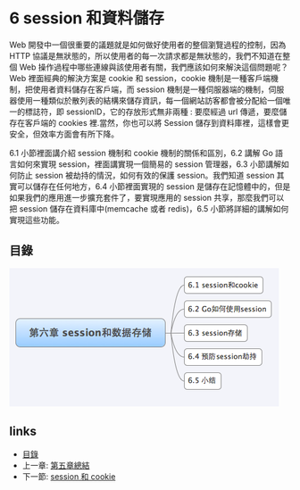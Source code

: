 # 6 session 和資料儲存
Web 開發中一個很重要的議題就是如何做好使用者的整個瀏覽過程的控制，因為 HTTP 協議是無狀態的，所以使用者的每一次請求都是無狀態的，我們不知道在整個 Web 操作過程中哪些連線與該使用者有關，我們應該如何來解決這個問題呢？Web 裡面經典的解決方案是 cookie 和 session，cookie 機制是一種客戶端機制，把使用者資料儲存在客戶端，而 session 機制是一種伺服器端的機制，伺服器使用一種類似於散列表的結構來儲存資訊，每一個網站訪客都會被分配給一個唯一的標誌符，即 sessionID，它的存放形式無非兩種 : 要麼經過 url 傳遞，要麼儲存在客戶端的 cookies 裡.當然，你也可以將 Session 儲存到資料庫裡，這樣會更安全，但效率方面會有所下降。

6.1 小節裡面講介紹 session 機制和 cookie 機制的關係和區別，6.2 講解 Go 語言如何來實現 session，裡面講實現一個簡易的 session 管理器，6.3 小節講解如何防止 session 被劫持的情況，如何有效的保護 session。我們知道 session 其實可以儲存在任何地方，6.4 小節裡面實現的 session 是儲存在記憶體中的，但是如果我們的應用進一步擴充套件了，要實現應用的 session 共享，那麼我們可以把 session 儲存在資料庫中(memcache 或者 redis)，6.5 小節將詳細的講解如何實現這些功能。


## 目錄
   ![](images/navi6.png?raw=true)

## links
   * [目錄](<preface.md>)
   * 上一章: [第五章總結](<05.7.md>)
   * 下一節: [session 和 cookie](<06.1.md>)

